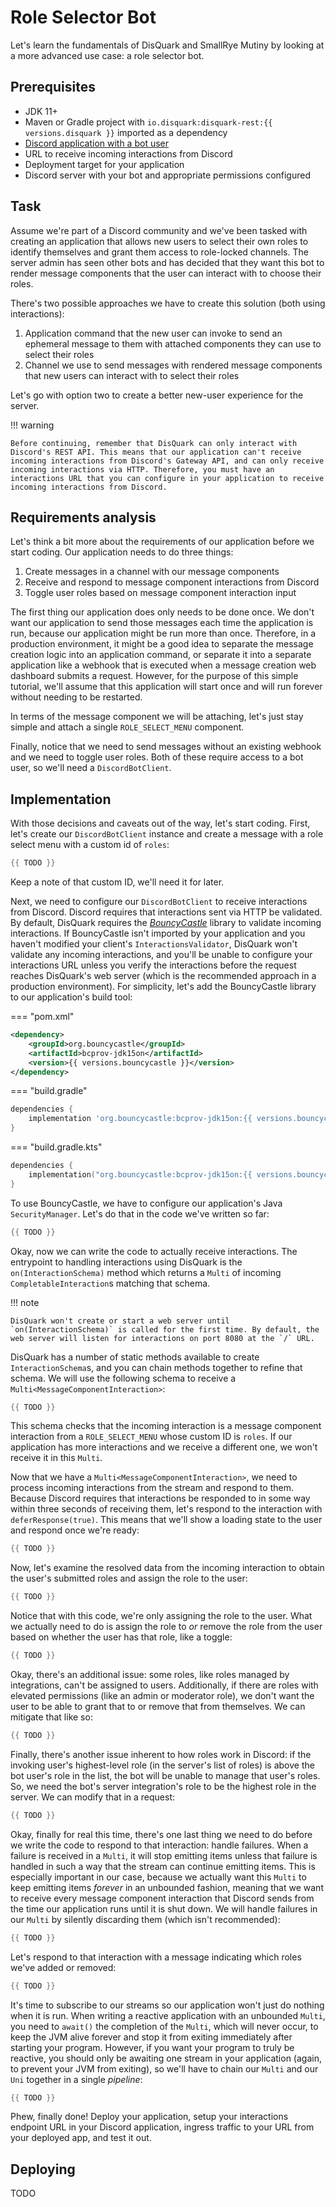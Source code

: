 # Role Selector Bot

Let's learn the fundamentals of DisQuark and SmallRye Mutiny by looking at a more advanced use case: a role selector bot.

## Prerequisites
* JDK 11+
* Maven or Gradle project with `io.disquark:disquark-rest:{{ versions.disquark }}` imported as a dependency
* [Discord application with a bot user](https://discord.com/developers/docs/getting-started#creating-an-app)
* URL to receive incoming interactions from Discord
* Deployment target for your application
* Discord server with your bot and appropriate permissions configured

## Task

Assume we're part of a Discord community and we've been tasked with creating an application that allows new users to select their own roles to identify themselves and grant them access to role-locked channels. The server admin has seen other bots and has decided that they want this bot to render message components that the user can interact with to choose their roles.

There's two possible approaches we have to create this solution (both using interactions):
1. Application command that the new user can invoke to send an ephemeral message to them with attached components they can use to select their roles
2. Channel we use to send messages with rendered message components that new users can interact with to select their roles

Let's go with option two to create a better new-user experience for the server.

!!! warning
    
    Before continuing, remember that DisQuark can only interact with Discord's REST API. This means that our application can't receive incoming interactions from Discord's Gateway API, and can only receive incoming interactions via HTTP. Therefore, you must have an interactions URL that you can configure in your application to receive incoming interactions from Discord.

## Requirements analysis

Let's think a bit more about the requirements of our application before we start coding. Our application needs to do three things:
1. Create messages in a channel with our message components
2. Receive and respond to message component interactions from Discord
3. Toggle user roles based on message component interaction input

The first thing our application does only needs to be done once. We don't want our application to send those messages each time the application is run, because our application might be run more than once. Therefore, in a production environment, it might be a good idea to separate the message creation logic into an application command, or separate it into a separate application like a webhook that is executed when a message creation web dashboard submits a request. However, for the purpose of this simple tutorial, we'll assume that this application will start once and will run forever without needing to be restarted.

In terms of the message component we will be attaching, let's just stay simple and attach a single `ROLE_SELECT_MENU` component.

Finally, notice that we need to send messages without an existing webhook and we need to toggle user roles. Both of these require access to a bot user, so we'll need a `DiscordBotClient`.

## Implementation

With those decisions and caveats out of the way, let's start coding. First, let's create our `DiscordBotClient` instance and create a message with a role select menu with a custom id of `roles`:
```java
{{ TODO }}
```

Keep a note of that custom ID, we'll need it for later.

Next, we need to configure our `DiscordBotClient` to receive interactions from Discord. Discord requires that interactions sent via HTTP be validated. By default, DisQuark requires the [*BouncyCastle*](https://bouncycastle.org/java.html) library to validate incoming interactions. If BouncyCastle isn't imported by your application and you haven't modified your client's `InteractionsValidator`, DisQuark won't validate any incoming interactions, and you'll be unable to configure your interactions URL unless you verify the interactions before the request reaches DisQuark's web server (which is the recommended approach in a production environment). For simplicity, let's add the BouncyCastle library to our application's build tool:

=== "pom.xml"
```xml
<dependency>
    <groupId>org.bouncycastle</groupId>
    <artifactId>bcprov-jdk15on</artifactId>
    <version>{{ versions.bouncycastle }}</version>
</dependency>
```

=== "build.gradle"
```groovy
dependencies {
    implementation 'org.bouncycastle:bcprov-jdk15on:{{ versions.bouncycastle }}'
}
```

=== "build.gradle.kts"
```kotlin
dependencies {
    implementation("org.bouncycastle:bcprov-jdk15on:{{ versions.bouncycastle }}")
}
```

To use BouncyCastle, we have to configure our application's Java `SecurityManager`. Let's do that in the code we've written so far:
```java
{{ TODO }}
```

Okay, now we can write the code to actually receive interactions. The entrypoint to handling interactions using DisQuark is the `on(InteractionSchema)` method which returns a `Multi` of incoming `CompletableInteraction`s matching that schema. 

!!! note
    
    DisQuark won't create or start a web server until `on(InteractionSchema)` is called for the first time. By default, the web server will listen for interactions on port 8080 at the `/` URL.

DisQuark has a number of static methods available to create `InteractionSchema`s, and you can chain methods together to refine that schema. We will use the following schema to receive a `Multi<MessageComponentInteraction>`:
```java
{{ TODO }}
```

This schema checks that the incoming interaction is a message component interaction from a `ROLE_SELECT_MENU` whose custom ID is `roles`. If our application has more interactions and we receive a different one, we won't receive it in this `Multi`. 

Now that we have a `Multi<MessageComponentInteraction>`, we need to process incoming interactions from the stream and respond to them. Because Discord requires that interactions be responded to in some way within three seconds of receiving them, let's respond to the interaction with `deferResponse(true)`. This means that we'll show a loading state to the user and respond once we're ready:
```java
{{ TODO }}
```

Now, let's examine the resolved data from the incoming interaction to obtain the user's submitted roles and assign the role to the user:
```java
{{ TODO }}
```

Notice that with this code, we're only assigning the role to the user. What we actually need to do is assign the role to *or* remove the role from the user based on whether the user has that role, like a toggle:
```java
{{ TODO }}
```

Okay, there's an additional issue: some roles, like roles managed by integrations, can't be assigned to users. Additionally, if there are roles with elevated permissions (like an admin or moderator role), we don't want the user to be able to grant that to or remove that from themselves. We can mitigate that like so:
```java
{{ TODO }}
```

Finally, there's another issue inherent to how roles work in Discord: if the invoking user's highest-level role (in the server's list of roles) is above the bot user's role in the list, the bot will be unable to manage that user's roles. So, we need the bot's server integration's role to be the highest role in the server. We can modify that in a request:
```java
{{ TODO }}
```

Okay, finally for real this time, there's one last thing we need to do before we write the code to respond to that interaction: handle failures. When a failure is received in a `Multi`, it will stop emitting items unless that failure is handled in such a way that the stream can continue emitting items. This is especially important in our case, because we actually want this `Multi` to keep emitting items *forever* in an unbounded fashion, meaning that we want to receive every message component interaction that Discord sends from the time our application runs until it is shut down. We will handle failures in our `Multi` by silently discarding them (which isn't recommended):
```java
{{ TODO }}
```

Let's respond to that interaction with a message indicating which roles we've added or removed:
```java
{{ TODO }}
```

It's time to subscribe to our streams so our application won't just do nothing when it is run. When writing a reactive application with an unbounded `Multi`, you need to `await()` the completion of the `Multi`, which will never occur, to keep the JVM alive forever and stop it from exiting immediately after starting your program. However, if you want your program to truly be reactive, you should only be awaiting one stream in your application (again, to prevent your JVM from exiting), so we'll have to chain our `Multi` and our `Uni` together in a single *pipeline*:
```java
{{ TODO }}
```

Phew, finally done! Deploy your application, setup your interactions endpoint URL in your Discord application, ingress traffic to your URL from your deployed app, and test it out. 

## Deploying
TODO